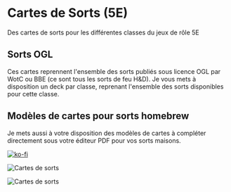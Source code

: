 # Cartes de Sorts (5E)
Des cartes de sorts pour les différentes classes du jeux de rôle 5E

## Sorts OGL
Ces cartes reprennent l'ensemble des sorts publiés sous licence OGL par WotC ou BBE (ce sont tous les sorts de feu H&D). Je vous mets à disposition un deck par classe, reprenant l'ensemble des sorts disponibles pour cette classe.

## Modèles de cartes pour sorts homebrew
Je mets aussi à votre disposition des modèles de cartes à compléter directement sous votre éditeur PDF pour vos sorts maisons. 

[![ko-fi](https://ko-fi.com/img/githubbutton_sm.svg)](https://ko-fi.com/X8X047X1L)

![Cartes de sorts](https://www.black-book-editions.fr/contenu/users/78375/image/(Rendu)Magicien.png)

![Cartes de sorts](https://www.black-book-editions.fr/contenu/users/78375/image/(Rendu)Sorts.jpg)
